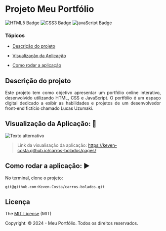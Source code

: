 # Projeto Meu Portfólio
![HTML5 Badge](https://img.shields.io/badge/HTML5-E34F26?style=for-the-badge&logo=html5&logoColor=white) ![CSS3 Badge](https://img.shields.io/badge/CSS3-1572B6?style=for-the-badge&logo=css3&logoColor=white) ![javaScript Badge](https://img.shields.io/badge/JavaScript-F7DF1E?style=for-the-badge&logo=javascript&logoColor=black)




### Tópicos 

- [Descrição do projeto](#descrição-do-projeto)

- [Visualização da Aplicação](#visualização-da-aplicação)

- [Como rodar a aplicação](#como-rodar-a-aplicação)



## Descrição do projeto 

<p align="justify">
Este projeto tem como objetivo apresentar um portfólio online interativo, desenvolvido utilizando HTML, CSS e JavaScript. O portfólio é um espaço digital dedicado a exibir as habilidades e projetos de um desenvolvedor front-end fictício chamado Lucas Uzumaki.
</p>
 

## Visualização da Aplicação: 🔗

![Texto alternativo](assets/meu-gif.gif)
> Link da visualisação da aplicação: https://keven-costa.github.io/carros-bolados/pages/





## Como rodar a aplicação: ▶️

No terminal, clone o projeto: 

```
git@github.com:Keven-Costa/carros-bolados.git
```

## Licença 

The [MIT License]() (MIT)

Copyright: ©️ 2024 - Meu Portfólio. Todos os direitos reservados.